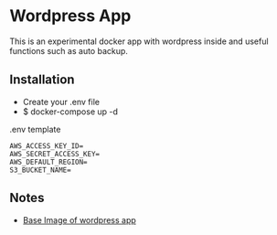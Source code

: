 # Wordpress App

This is an experimental docker app with wordpress inside and useful functions such as auto backup.

## Installation

- Create your .env file
- $ docker-compose up -d

.env template
```
AWS_ACCESS_KEY_ID=
AWS_SECRET_ACCESS_KEY=
AWS_DEFAULT_REGION=
S3_BUCKET_NAME=

```

## Notes

- [Base Image of wordpress app](https://github.com/eugeneware/docker-wordpress-nginx)
